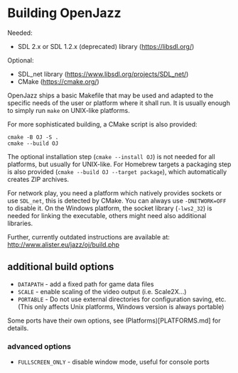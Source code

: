 
# Building OpenJazz

Needed:
- SDL 2.x or SDL 1.2.x (deprecated) library (https://libsdl.org/)

Optional:
- SDL_net library (https://www.libsdl.org/projects/SDL_net/)
- CMake (https://cmake.org/)

OpenJazz ships a basic Makefile that may be used and adapted to the specific
needs of the user or platform where it shall run. It is usually enough to simply
run `make` on UNIX-like platforms.

For more sophisticated building, a CMake script is also provided:

    cmake -B OJ -S .
    cmake --build OJ

The optional installation step (`cmake --install OJ`) is not needed for all
platforms, but usually for UNIX-like. For Homebrew targets a packaging step is
also provided (`cmake --build OJ --target package`), which automatically creates
ZIP archives.

For network play, you need a platform which natively provides sockets or use
`SDL_net`, this is detected by CMake. You can always use `-DNETWORK=OFF` to
disable it.
On the Windows platform, the socket library (`-lws2_32`) is needed for linking
the executable, others might need also additional libraries.

Further, currently outdated instructions are available at:
http://www.alister.eu/jazz/oj/build.php

## additional build options

- `DATAPATH` - add a fixed path for game data files
- `SCALE` - enable scaling of the video output (i.e. Scale2X...)
- `PORTABLE` - Do not use external directories for configuration saving, etc.
  (This only affects Unix platforms, Windows version is always portable)

Some ports have their own options, see (Platforms)[PLATFORMS.md] for details.

### advanced options

- `FULLSCREEN_ONLY` - disable window mode, useful for console ports
